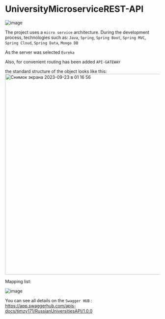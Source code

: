 # UniversityMicroserviceREST-API
![image](https://github.com/timzy171/UniversityMicroserviceREST-API/assets/115809444/6173ed6d-ff53-4d1d-b160-77c5e2f551cf)

The project uses a `micro service` architecture.
During the development process, technologies such as: `Java`, `Spring`, `Spring Boot`, `Spring MVC`, `Spring Cloud`, `Spring Data`, `Mongo DB`

As the server was selected `Eureka`

Also, for convenient routing has been added `API-GATEWAY`

the standard structure of the object looks like this:
<img width="652" alt="Снимок экрана 2023-09-23 в 01 16 56" src="https://github.com/timzy171/UniversityMicroserviceREST-API/assets/115809444/837bfb0f-7d60-4061-8603-146b615606fe">

Mapping list:

![image](https://github.com/timzy171/UniversityMicroserviceREST-API/assets/115809444/d9a29fd7-af0a-4c78-8fa3-033e6db469c3)

You can see all details on the `Swagger HUB` : https://app.swaggerhub.com/apis-docs/timzy171/RussianUniversitiesAPI/1.0.0
